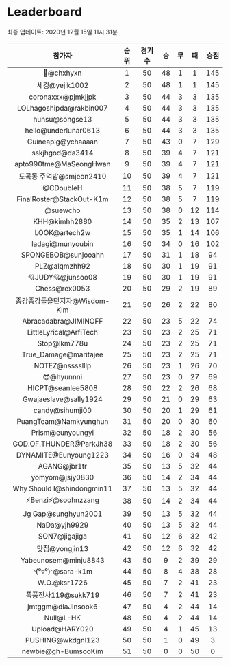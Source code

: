 # Leaderboard
최종 업데이트: 2020년 12월 15일 11시 31분




| 참가자 | 순위 | 경기수 | 승 | 무 | 패 | 승점 |
|:---:|:---:|:---:|:---:|:---:|:---:|:---:|
| 👑@chxhyxn | 1 | 50 | 48 | 1 | 1 | 145 |
| 세깅@yejik1002 | 2 | 50 | 48 | 1 | 1 | 145 |
| coronaxxx@pjmkjjpk | 3 | 50 | 44 | 3 | 3 | 135 |
| LOLhagoshipda@rakbin007 | 4 | 50 | 44 | 3 | 3 | 135 |
| hunsu@songse13 | 5 | 50 | 44 | 3 | 3 | 135 |
| hello@underlunar0613 | 6 | 50 | 44 | 3 | 3 | 135 |
| Guineapig@ychaaaan | 7 | 50 | 43 | 0 | 7 | 129 |
| sskjhgod@da3414 | 8 | 50 | 39 | 4 | 7 | 121 |
| apto990tme@MaSeongHwan | 9 | 50 | 39 | 4 | 7 | 121 |
| 도곡동 주먹밥@smjeon2410 | 10 | 50 | 39 | 4 | 7 | 121 |
| @CDoubleH | 11 | 50 | 38 | 5 | 7 | 119 |
| FinalRoster@StackOut-K1m | 12 | 50 | 38 | 5 | 7 | 119 |
| @suewcho | 13 | 50 | 38 | 0 | 12 | 114 |
| KHH@kimhh2880 | 14 | 50 | 35 | 2 | 13 | 107 |
| LOOK@artech2w | 15 | 50 | 35 | 1 | 14 | 106 |
| ladagi@munyoubin | 16 | 50 | 34 | 0 | 16 | 102 |
| SPONGEBOB@sunjooahn | 17 | 50 | 31 | 1 | 18 | 94 |
| PLZ@alqmzhh92 | 18 | 50 | 30 | 1 | 19 | 91 |
| 💘JUDY💘@junsoo08 | 19 | 50 | 30 | 1 | 19 | 91 |
| Chess@rex0053 | 20 | 50 | 29 | 2 | 19 | 89 |
| 종강종강돌을던지자@Wisdom-Kim | 21 | 50 | 26 | 2 | 22 | 80 |
| Abracadabra@JIMINOFF | 22 | 50 | 23 | 5 | 22 | 74 |
| LittleLyrical@ArfiTech | 23 | 50 | 23 | 2 | 25 | 71 |
| Stop@lkm778u | 24 | 50 | 23 | 2 | 25 | 71 |
| True_Damage@maritajee | 25 | 50 | 23 | 2 | 25 | 71 |
| NOTEZ@nsssslllp | 26 | 50 | 23 | 1 | 26 | 70 |
| 😎@hyunnni | 27 | 50 | 23 | 0 | 27 | 69 |
| HICPT@seanlee5808 | 28 | 50 | 22 | 2 | 26 | 68 |
| Gwajaeslave@sally1924 | 29 | 50 | 21 | 0 | 29 | 63 |
| candy@sihumji00 | 30 | 50 | 20 | 1 | 29 | 61 |
| PuangTeam@Namkyunghun | 31 | 50 | 20 | 0 | 30 | 60 |
| Prism@eunyoungyi | 32 | 50 | 18 | 2 | 30 | 56 |
| GOD.OF.THUNDER@ParkJh38 | 33 | 50 | 18 | 2 | 30 | 56 |
| DYNAMITE@Eunyoung1223 | 34 | 50 | 16 | 0 | 34 | 48 |
| AGANG@jbr1tr | 35 | 50 | 13 | 5 | 32 | 44 |
| yomyom@jsjy0830 | 36 | 50 | 14 | 2 | 34 | 44 |
| Why Should I@shindongmin11 | 37 | 50 | 13 | 5 | 32 | 44 |
| ⚡Benzi⚡@soohnzzang | 38 | 50 | 14 | 2 | 34 | 44 |
| Jg Gap@sunghyun2001 | 39 | 50 | 13 | 5 | 32 | 44 |
| NaDa@yjh9929 | 40 | 50 | 13 | 5 | 32 | 44 |
| SON7@jigajiga | 41 | 50 | 12 | 6 | 32 | 42 |
| 맛집@yongjin13 | 42 | 50 | 12 | 6 | 32 | 42 |
| Yabeunosem@minju8843 | 43 | 50 | 9 | 2 | 39 | 29 |
| ◝(⁰▿⁰)◜@sara-k1m | 44 | 50 | 8 | 4 | 38 | 28 |
| W.O.@ksr1726 | 45 | 50 | 7 | 2 | 41 | 23 |
| 폭풍전사119@sukk719 | 46 | 50 | 7 | 2 | 41 | 23 |
| jmtggm@dlaJinsook6 | 47 | 50 | 4 | 2 | 44 | 14 |
| Null@L-HK | 48 | 50 | 4 | 2 | 44 | 14 |
| Upload@HARY020 | 49 | 50 | 4 | 1 | 45 | 13 |
| PUSHING@wkdgnl123 | 50 | 50 | 1 | 0 | 49 | 3 |
| newbie@gh-BumsooKim | 51 | 50 | 0 | 0 | 50 | 0 |